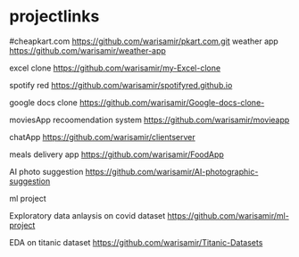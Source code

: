 # projectlinks
#cheapkart.com
https://github.com/warisamir/pkart.com.git
weather app
https://github.com/warisamir/weather-app

excel clone
https://github.com/warisamir/my-Excel-clone

spotify red
https://github.com/warisamir/spotifyred.github.io

google docs clone
https://github.com/warisamir/Google-docs-clone-


moviesApp recoomendation system
https://github.com/warisamir/movieapp

chatApp
https://github.com/warisamir/clientserver

meals delivery app
https://github.com/warisamir/FoodApp

AI photo suggestion 
https://github.com/warisamir/AI-photographic-suggestion

 
 ml project
 
 Exploratory data anlaysis on covid dataset
 https://github.com/warisamir/ml-project
 
 EDA on titanic dataset
 https://github.com/warisamir/Titanic-Datasets
 
